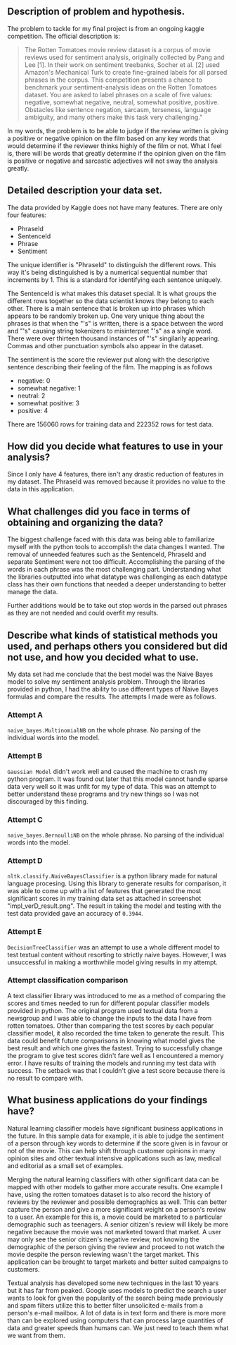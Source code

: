 Description of problem and hypothesis.
---
The problem to tackle for my final project is from an ongoing kaggle competition. The official description is:

> The Rotten Tomatoes movie review dataset is a corpus of movie reviews used for sentiment analysis, originally collected by Pang and Lee [1]. In their work on sentiment treebanks, Socher et al. [2] used Amazon's Mechanical Turk to create fine-grained labels for all parsed phrases in the corpus. This competition presents a chance to benchmark your sentiment-analysis ideas on the Rotten Tomatoes dataset. You are asked to label phrases on a scale of five values: negative, somewhat negative, neutral, somewhat positive, positive. Obstacles like sentence negation, sarcasm, terseness, language ambiguity, and many others make this task very challenging."

In my words, the problem is to be able to judge if the review written is giving a positive or negative opinion on the film based on any key words that would determine if the reviewer thinks highly of the film or not.
What I feel is, there will be words that greatly determine if the opinion given on the film is positive or negative and sarcastic adjectives will not sway the analysis greatly.

Detailed description your data set.
---
The data provided by Kaggle does not have many features.  There are only four features:

* PhraseId 
* SentenceId
* Phrase
* Sentiment

The unique identifier is "PhraseId" to distinguish the different rows.  This way it's being distinguished is by a numerical sequential number that increments by 1.  This is a standard for identifying each sentence uniquely.

The SentenceId is what makes this dataset special.  It is what groups the different rows together so the data scientist knows they belong to each other.  There is a main sentence that is broken up into phrases which appears to be randomly broken up.  One very unique thing about the phrases is that when the "'s" is written, there is a space between the word and "'s" causing string tokenizers to misinterpret "'s" as a single word.  There were over thirteen thousand instances of "'s" singilarily appearing.  Commas and other punctuation symbols also appear in the dataset.

The sentiment is the score the reviewer put along with the descriptive sentence describing their feeling of the film.  The mapping is as follows

* negative: 0
* somewhat negative: 1
* neutral: 2
* somewhat positive: 3
* positive: 4

There are 156060 rows for training data and 222352 rows for test data.

How did you decide what features to use in your analysis?
---
Since I only have 4 features, there isn't any drastic reduction of features in my dataset.  The PhraseId was removed because it provides no value to the data in this application.

What challenges did you face in terms of obtaining and organizing the data?
---
The biggest challenge faced with this data was being able to familiarize myself with the python tools to accomplish the data changes I wanted. The removal of unneeded features such as the SentenceId, PhraseId and separate Sentiment were not too difficult. Accomplishing the parsing of the words in each phrase was the most challenging part. Understanding what the libraries outputted into what datatype was challenging as each datatype class has their own functions that needed a deeper understanding to better manage the data.

Further additions would be to take out stop words in the parsed out phrases as they are not needed and could overfit my results.

Describe what kinds of statistical methods you used, and perhaps others you considered but did not use, and how you decided what to use.
---
My data set had me conclude that the best model was the Naive Bayes model to solve my sentiment analysis problem.   Through the libraries provided in python, I had the ability to use different types of Naive Bayes formulas and compare the results.   The attempts I made were as follows.

### Attempt A
`naive_bayes.MultinomialNB` on the whole phrase.  No parsing of the individual words into the model.

### Attempt B
`Gaussian Model` didn't work well and caused the machine to crash my python program.  It was found out later that this model cannot handle sparse data very well so it was unfit for my type of data.  This was an attempt to better understand these programs and try new things so I was not discouraged by this finding.

### Attempt C
`naive_bayes.BernoulliNB` on the whole phrase.  No parsing of the individual words into the model.

### Attempt D
`nltk.classify.NaiveBayesClassifier` is a python library made for natural language procesing. Using this library to generate results for comparison, it was able to come up with a list of features that generated the most significant scores in my training data set as attached in screenshot "impl_verD_result.png".  The result in taking the model and testing with the test data provided gave an accuracy of `0.3944`.  

### Attempt E
`DecisionTreeClassifier` was an attempt to use a whole different model to test textual content without resorting to strictly naive bayes. However, I was unsuccessful in making a worthwhile model giving results in my attempt.

### Attempt classification comparison
A text classifier library was introduced to me as a method of comparing the scores and times needed to run for different popular classifier models provided in python. The original program used textual data from a newsgroup and I was able to change the inputs to the data I have from rotten tomatoes. Other than comparing the test scores by each popular classifier model, it also recorded the time taken to generate the result. This data could benefit future comparisons in knowing what model gives the best result and which one gives the fastest. Trying to successfully change the program to give test scores didn't fare well as I encountered a memory error. I have results of training the models and running my test data with success. The setback was that I couldn't give a test score because there is no result to compare with.

What business applications do your findings have?
---
Natural learning classifier models have significant business applications in the future. In this sample data for example, it is able to judge the sentiment of a person through key words to determine if the score given is in favour or not of the movie.  This can help shift through customer opinions in many opinion sites and other textual intensive applications such as law, medical and editorial as a small set of examples.

Merging the natural learning classifiers with other significant data can be mapped with other models to gather more accurate results. One example I have, using the rotten tomatoes dataset is to also record the history of reviews by the reviewer and possible demographics as well.  This can better capture the person and give a more significant weight on a person's review to a user. An example for this is, a movie could be marketed to a particular demographic such as teenagers. A senior citizen's review will likely be more negative because the movie was not marketed toward that market. A user may only see the senior citizen's negative review, not knowing the demographic of the person giving the review and proceed to not watch the movie despite the person reviewing wasn't the target market. This application can be brought to target markets and better suited campaigns to customers.

Textual analysis has developed some new techniques in the last 10 years but it has far from peaked. Google uses models to predict the search a user wants to look for given the popularity of the search being made previously and spam filters utilize this to better filter unsolicited e-mails from a person's e-mail mailbox. A lot of data is in text form and there is more more than can be explored using computers that can process large quantities of data and greater speeds than humans can. We just need to teach them what we want from them.
